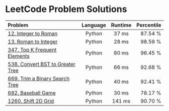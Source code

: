 # LeetCode Problem Solutions

| Problem | Language | Runtime | Percentile |
|:- |:-:|:-:| -:|
| [12. Integer to Roman](https://leetcode.com/problems/integer-to-roman/) | Python | 37 ms | 87.54 % |
| [13. Roman to Integer](https://leetcode.com/problems/roman-to-integer/) | Python | 28 ms | 98.59 % |
| [347. Top K Frequent Elements](https://leetcode.com/problems/top-k-frequent-elements/) | Python | 80 ms | 96.45 % |
| [538. Convert BST to Greater Tree](https://leetcode.com/problems/convert-bst-to-greater-tree/) | Python | 66 ms | 92.68 % |
| [669. Trim a Binary Search Tree](https://leetcode.com/problems/trim-a-binary-search-tree/) | Python | 40 ms | 92.41 % |
| [682. Baseball Game](https://leetcode.com/problems/baseball-game/) | Python | 30 ms | 78.17 % |
| [1260. Shift 2D Grid](https://leetcode.com/problems/shift-2d-grid/) | Python | 141 ms | 90.70 % |

